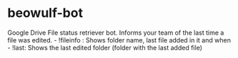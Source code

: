 # beowulf-bot
Google Drive File status retriever bot. Informs your team of the last time a file was edited.  - !fileinfo : Shows folder name, last file added in it and when - !last: Shows the last edited folder (folder with the last added file)
